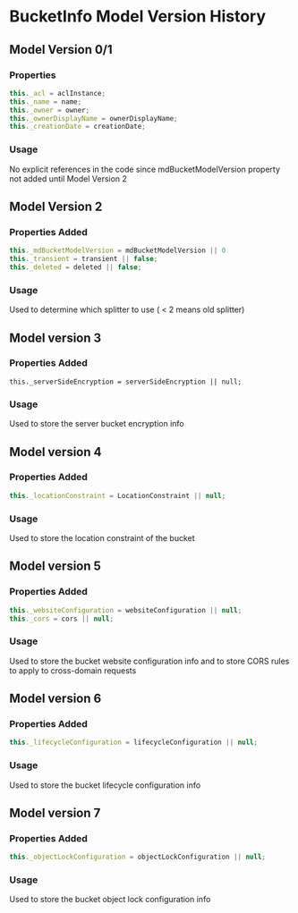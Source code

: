 # BucketInfo Model Version History

## Model Version 0/1

### Properties

``` javascript
this._acl = aclInstance;
this._name = name;
this._owner = owner;
this._ownerDisplayName = ownerDisplayName;
this._creationDate = creationDate;
```

### Usage

No explicit references in the code since mdBucketModelVersion
property not added until Model Version 2

## Model Version 2

### Properties Added

``` javascript
this._mdBucketModelVersion = mdBucketModelVersion || 0
this._transient = transient || false;
this._deleted = deleted || false;
```

### Usage

Used to determine which splitter to use ( < 2 means old splitter)

## Model version 3

### Properties Added

```
this._serverSideEncryption = serverSideEncryption || null;
```

### Usage

Used to store the server bucket encryption info

## Model version 4

### Properties Added

```javascript
this._locationConstraint = LocationConstraint || null;
```

### Usage

Used to store the location constraint of the bucket

## Model version 5

### Properties Added

```javascript
this._websiteConfiguration = websiteConfiguration || null;
this._cors = cors || null;
```

### Usage

Used to store the bucket website configuration info
and to store CORS rules to apply to cross-domain requests

## Model version 6

### Properties Added

```javascript
this._lifecycleConfiguration = lifecycleConfiguration || null;
```

### Usage

Used to store the bucket lifecycle configuration info

## Model version 7

### Properties Added

```javascript
this._objectLockConfiguration = objectLockConfiguration || null;
```

### Usage

Used to store the bucket object lock configuration info